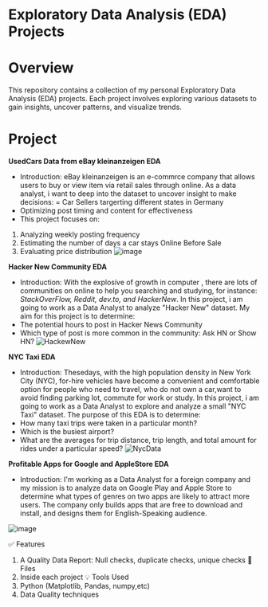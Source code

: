 # Exploratory Data Analysis (EDA) Projects
# Overview
This repository contains a collection of my personal Exploratory Data Analysis (EDA) projects. Each project involves exploring various datasets to gain insights, uncover patterns, and visualize trends.
# Project
**UsedCars Data from eBay kleinanzeigen EDA**
- Introduction: eBay kleinanzeigen is an e-commrce company that allows users to buy or view item via retail sales through online. As a data analyst, i want to deep into the dataset to uncover insight to make decisions:
= Car Sellers targerting different states in Germany
- Optimizing post timing and content for effectiveness
- This project focuses on:
1. Analyzing weekly posting frequency
2. Estimating the number of days a car stays Online Before Sale
3. Evaluating price distribution
![image](https://github.com/user-attachments/assets/28ee611a-c757-4000-bff2-00c83dd342f1)

   
**Hacker New Community EDA**
- Introduction: With the explosive of growth in computer , there are lots of communities on online to help you searching and studying, for instance: *StackOverFlow, Reddit, dev.to, and HackerNew*. In this project, i am going to work as a Data Analyst to analyze "Hacker New" dataset. My aim for this project is to determine:
- The potential hours to post in Hacker News Community
- Which type of post is more common in the community: Ask HN or Show HN?
![HackewNew](https://github.com/user-attachments/assets/60a1957f-3e37-43b8-b68f-0839be054401)


**NYC Taxi EDA**
- Introduction: Thesedays, with the high population density in New York City (NYC), for-hire vehicles have become a convenient and comfortable option for people who need to travel, who do not own a car,want to avoid finding parking lot, commute for work or study. In this project, i am going to work as a Data Analyst to explore and analyze a small "NYC Taxi" dataset.
The purpose of this EDA is to determine:
- How many taxi trips were taken in a particular month?
- Which is the busiest airport?
- What are the averages for trip distance, trip length, and total amount for rides under a particular speed?
![NycData](https://github.com/user-attachments/assets/412ab606-673b-43b6-b37f-a1d913e37cbc)



**Profitable Apps for Google and AppleStore EDA**
- Introduction: I'm working as a Data Analyst for a foreign company and my mission is to analyze data on Google Play and Apple Store to determine what types of genres on two apps are likely to attract more users. The company only builds apps that are free to download and install, and  designs them for English-Speaking audience.

![image](https://github.com/user-attachments/assets/a6348fac-38e2-4b66-85fa-dc67c71f0df8)

✅ Features
1. A Quality Data Report: Null checks, duplicate checks, unique checks
📂 Files
1. Inside each project
💡 Tools Used
1. Python (Matplotlib, Pandas, numpy,etc)
2. Data Quality techniques
